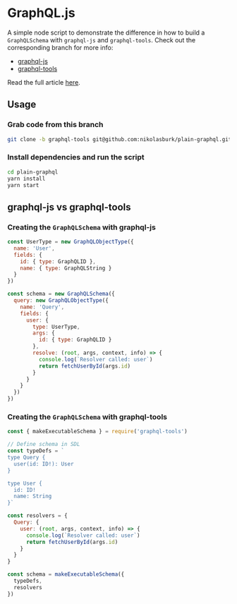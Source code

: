 # GraphQL.js

A simple node script to demonstrate the difference in how to build a `GraphQLSchema` with `graphql-js` and `graphql-tools`. Check out the corresponding branch for more info:

- [graphql-js](https://github.com/nikolasburk/plain-graphql/tree/graphql-js)
- [graphql-tools](https://github.com/nikolasburk/plain-graphql/tree/graphql-tools)

Read the full article [here](https://medium.com/@graphcool/graphql-server-basics-the-schema-ac5e2950214e).

## Usage

### Grab code from this branch

```sh
git clone -b graphql-tools git@github.com:nikolasburk/plain-graphql.git
```

### Install dependencies and run the script

```sh
cd plain-graphql
yarn install
yarn start
```

## graphql-js vs graphql-tools

### Creating the `GraphQLSchema` with graphql-js

```js
const UserType = new GraphQLObjectType({
  name: 'User',
  fields: {
    id: { type: GraphQLID },
    name: { type: GraphQLString }
  }
})

const schema = new GraphQLSchema({
  query: new GraphQLObjectType({
    name: 'Query',
    fields: {
      user: {
        type: UserType,
        args: {
          id: { type: GraphQLID }
        },
        resolve: (root, args, context, info) => {
          console.log(`Resolver called: user`)
          return fetchUserById(args.id)
        }
      }
    }
  })
})
```


### Creating the `GraphQLSchema` with graphql-tools

```js
const { makeExecutableSchema } = require('graphql-tools')

// Define schema in SDL
const typeDefs = `
type Query {
  user(id: ID!): User
}

type User {
  id: ID!
  name: String
}`

const resolvers = {
  Query: {
    user: (root, args, context, info) => {
      console.log(`Resolver called: user`)
      return fetchUserById(args.id)
    }
  }
}

const schema = makeExecutableSchema({
  typeDefs,
  resolvers
})
```